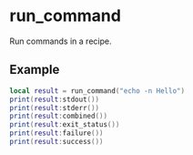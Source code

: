 # run_command

Run commands in a recipe.

## Example

```lua
local result = run_command("echo -n Hello")
print(result:stdout())
print(result:stderr())
print(result:combined())
print(result:exit_status())
print(result:failure())
print(result:success())
```
